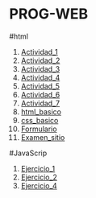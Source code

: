 # PROG-WEB
#html
1. [Actividad_1](Actividad_1/index.html)
2. [Actividad_2](Actividad_2/index.html)
3. [Actividad_3](Actividad_3/index.html)
4. [Actividad_4](Actividad_4/index.html)
5. [Actividad_5](Actividad_5/index.html)
6. [Actividad_6](Actividad_6/index.html)
7. [Actividad_7](Actividad_7/index.html)
8. [html_basico](html_basico/index.html)
9. [css_basico](css_basico/index.html)
10. [Formulario](Formulario/index.html)
11. [Examen_sitio](Sitio/index.html)
    
#JavaScrip
1. [Ejercicio_1](Calculadora_JS_1/index.html)
2. [Ejercicio_2](EjercicioJS_2/index.html)
3. [Ejercicio_4](EjercicioJS_4/index.html)
   
   
    
